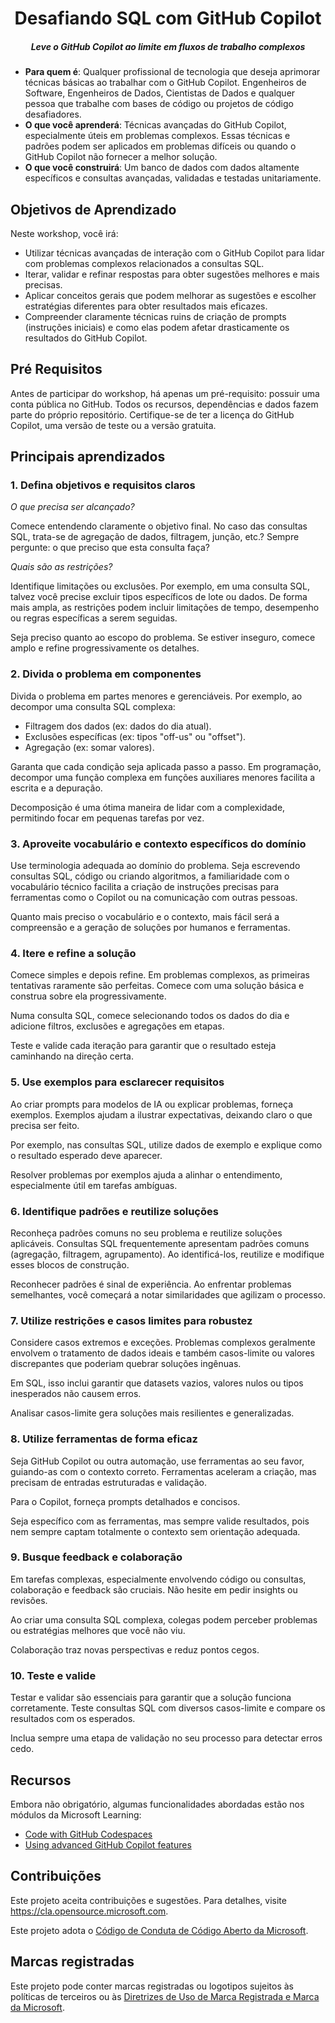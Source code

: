 <h1 align="center">Desafiando SQL com GitHub Copilot</h1>
<h5 align="center">Leve o GitHub Copilot ao limite em fluxos de trabalho complexos</h5>

- **Para quem é**: Qualquer profissional de tecnologia que deseja aprimorar técnicas básicas ao trabalhar com o GitHub Copilot. Engenheiros de Software, Engenheiros de Dados, Cientistas de Dados e qualquer pessoa que trabalhe com bases de código ou projetos de código desafiadores.
- **O que você aprenderá**: Técnicas avançadas do GitHub Copilot, especialmente úteis em problemas complexos. Essas técnicas e padrões podem ser aplicados em problemas difíceis ou quando o GitHub Copilot não fornecer a melhor solução.
- **O que você construirá**: Um banco de dados com dados altamente específicos e consultas avançadas, validadas e testadas unitariamente.

## Objetivos de Aprendizado

Neste workshop, você irá:

- Utilizar técnicas avançadas de interação com o GitHub Copilot para lidar com problemas complexos relacionados a consultas SQL.
- Iterar, validar e refinar respostas para obter sugestões melhores e mais precisas.
- Aplicar conceitos gerais que podem melhorar as sugestões e escolher estratégias diferentes para obter resultados mais eficazes.
- Compreender claramente técnicas ruins de criação de prompts (instruções iniciais) e como elas podem afetar drasticamente os resultados do GitHub Copilot.

## Pré Requisitos

Antes de participar do workshop, há apenas um pré-requisito: possuir uma conta pública no GitHub. Todos os recursos, dependências e dados fazem parte do próprio repositório. Certifique-se de ter a licença do GitHub Copilot, uma versão de teste ou a versão gratuita.

## Principais aprendizados

### 1. Defina objetivos e requisitos claros

*O que precisa ser alcançado?*

Comece entendendo claramente o objetivo final. No caso das consultas SQL, trata-se de agregação de dados, filtragem, junção, etc.? Sempre pergunte: o que preciso que esta consulta faça?

*Quais são as restrições?*

Identifique limitações ou exclusões. Por exemplo, em uma consulta SQL, talvez você precise excluir tipos específicos de lote ou dados. De forma mais ampla, as restrições podem incluir limitações de tempo, desempenho ou regras específicas a serem seguidas.

Seja preciso quanto ao escopo do problema. Se estiver inseguro, comece amplo e refine progressivamente os detalhes.

### 2. Divida o problema em componentes

Divida o problema em partes menores e gerenciáveis. Por exemplo, ao decompor uma consulta SQL complexa:
- Filtragem dos dados (ex: dados do dia atual).
- Exclusões específicas (ex: tipos "off-us" ou "offset").
- Agregação (ex: somar valores).

Garanta que cada condição seja aplicada passo a passo. Em programação, decompor uma função complexa em funções auxiliares menores facilita a escrita e a depuração.

Decomposição é uma ótima maneira de lidar com a complexidade, permitindo focar em pequenas tarefas por vez.

### 3. Aproveite vocabulário e contexto específicos do domínio

Use terminologia adequada ao domínio do problema. Seja escrevendo consultas SQL, código ou criando algoritmos, a familiaridade com o vocabulário técnico facilita a criação de instruções precisas para ferramentas como o Copilot ou na comunicação com outras pessoas.

Quanto mais preciso o vocabulário e o contexto, mais fácil será a compreensão e a geração de soluções por humanos e ferramentas.

### 4. Itere e refine a solução

Comece simples e depois refine. Em problemas complexos, as primeiras tentativas raramente são perfeitas. Comece com uma solução básica e construa sobre ela progressivamente.

Numa consulta SQL, comece selecionando todos os dados do dia e adicione filtros, exclusões e agregações em etapas.

Teste e valide cada iteração para garantir que o resultado esteja caminhando na direção certa.

### 5. Use exemplos para esclarecer requisitos

Ao criar prompts para modelos de IA ou explicar problemas, forneça exemplos. Exemplos ajudam a ilustrar expectativas, deixando claro o que precisa ser feito.

Por exemplo, nas consultas SQL, utilize dados de exemplo e explique como o resultado esperado deve aparecer.

Resolver problemas por exemplos ajuda a alinhar o entendimento, especialmente útil em tarefas ambíguas.

### 6. Identifique padrões e reutilize soluções

Reconheça padrões comuns no seu problema e reutilize soluções aplicáveis. Consultas SQL frequentemente apresentam padrões comuns (agregação, filtragem, agrupamento). Ao identificá-los, reutilize e modifique esses blocos de construção.

Reconhecer padrões é sinal de experiência. Ao enfrentar problemas semelhantes, você começará a notar similaridades que agilizam o processo.

### 7. Utilize restrições e casos limites para robustez

Considere casos extremos e exceções. Problemas complexos geralmente envolvem o tratamento de dados ideais e também casos-limite ou valores discrepantes que poderiam quebrar soluções ingênuas.

Em SQL, isso inclui garantir que datasets vazios, valores nulos ou tipos inesperados não causem erros.

Analisar casos-limite gera soluções mais resilientes e generalizadas.

### 8. Utilize ferramentas de forma eficaz

Seja GitHub Copilot ou outra automação, use ferramentas ao seu favor, guiando-as com o contexto correto. Ferramentas aceleram a criação, mas precisam de entradas estruturadas e validação.

Para o Copilot, forneça prompts detalhados e concisos.

Seja específico com as ferramentas, mas sempre valide resultados, pois nem sempre captam totalmente o contexto sem orientação adequada.

### 9. Busque feedback e colaboração

Em tarefas complexas, especialmente envolvendo código ou consultas, colaboração e feedback são cruciais. Não hesite em pedir insights ou revisões.

Ao criar uma consulta SQL complexa, colegas podem perceber problemas ou estratégias melhores que você não viu.

Colaboração traz novas perspectivas e reduz pontos cegos.

### 10. Teste e valide

Testar e validar são essenciais para garantir que a solução funciona corretamente. Teste consultas SQL com diversos casos-limite e compare os resultados com os esperados.

Inclua sempre uma etapa de validação no seu processo para detectar erros cedo.

## Recursos

Embora não obrigatório, algumas funcionalidades abordadas estão nos módulos da Microsoft Learning:

- [Code with GitHub Codespaces](https://learn.microsoft.com/training/modules/code-with-github-codespaces/)
- [Using advanced GitHub Copilot features](https://learn.microsoft.com/training/modules/advanced-github-copilot/)

## Contribuições

Este projeto aceita contribuições e sugestões. Para detalhes, visite https://cla.opensource.microsoft.com.

Este projeto adota o [Código de Conduta de Código Aberto da Microsoft](https://opensource.microsoft.com/codeofconduct/).

## Marcas registradas

Este projeto pode conter marcas registradas ou logotipos sujeitos às políticas de terceiros ou às [Diretrizes de Uso de Marca Registrada e Marca da Microsoft](https://www.microsoft.com/en-us/legal/intellectualproperty/trademarks/usage/general).